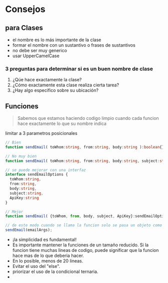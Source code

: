 # Consejos

## para Clases

* el nombre es lo más importante de la clase
* formar el nombre con un sustantivo o frases de sustantivos
* no debe ser muy generico
* usar UpperCamelCase

### 3 preguntas para determinar si es un buen nombre de clase

1. ¿Qúe hace exactamente la clase?
2. ¿Cómo exactamente esta clase realiza cierta tarea?
3. ¿Hay algo especifico sobre su ubicación?

## Funciones

> Sabemos que estamos haciendo codigo limpio cuando cada funcion hace exactamente lo que su nombre indica

limitar a 3 parametros posicionales

```typescript
// Bien
function sendEmail( toWhom:string, from:string, body:string ):boolean{}

// No muy bien
function sendEmail( toWhom:string, from:string, body:string, subject:string, ApiKey:string ):boolean{}
```

```typescript
// se puede mejorar con una interfaz
interface sendEmailOptions {
  toWhom:string, 
  from:string, 
  body:string, 
  subject:string, 
  ApiKey:string
}

// Mejor
function sendEmail( {toWhom, from, body, subject, ApiKey}:sendEmailOptions  ):boolean{}

// de este modo cuando se llama la funcion solo se pasa un objeto como parametro
sendEmail(emailArgs);
```

- ¡la simplicidad es fundamental!
- Es importante mantener la funciones de un tamaño reducido. Si la funcion tiene muchas lineas de codigo, puede significar que la funcion hace mas de lo que deberia hacer.
- En lo posible, menos de 20 lineas.
- Evitar el uso del "else".
- priorizar el uso de la condicional ternaria.
-

